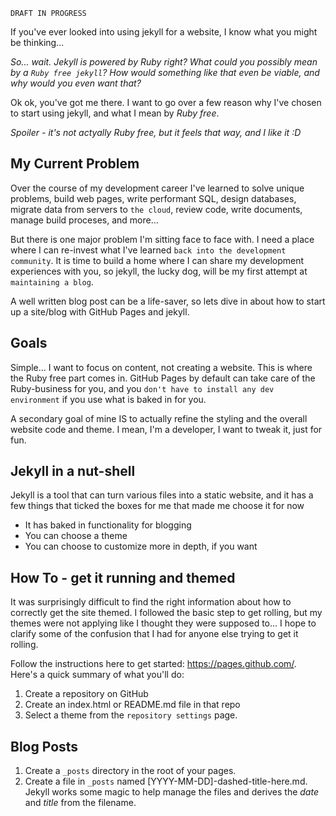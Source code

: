 ---
---
`DRAFT IN PROGRESS`

If you've ever looked into using jekyll for a website, I know what you might be thinking...

_So... wait.  Jekyll is powered by Ruby right?  What could you possibly mean by a `Ruby free jekyll`?  How would something like that even be viable, and why would you even want that?_

Ok ok, you've got me there.  I want to go over a few reason why I've chosen to start using jekyll, and what I mean by _Ruby free_.

_Spoiler - it's not actyally Ruby free, but it feels that way, and I like it :D_

## My Current Problem

Over the course of my development career I've learned to solve unique problems, build web pages, write performant SQL, design databases, migrate data from servers to `the cloud`, review code, write documents, manage build proceses, and more...

But there is one major problem I'm sitting face to face with.  I need a place where I can re-invest what I've learned `back into the development community`.  It is time to build a home where I can share my development experiences with you, so jekyll, the lucky dog, will be my first attempt at `maintaining a blog`.

A well written blog post can be a life-saver, so lets dive in about how to start up a site/blog with GitHub Pages and jekyll.

## Goals

Simple... I want to focus on content, not creating a website.  This is where the Ruby free part comes in.  GitHub Pages by default can take care of the Ruby-business for you, and you `don't have to install any dev environment` if you use what is baked in for you.

A secondary goal of mine IS to actually refine the styling and the overall website code and theme.  I mean, I'm a developer, I want to tweak it, just for fun.

## Jekyll in a nut-shell
Jekyll is a tool that can turn various files into a static website, and it has a few things that ticked the boxes for me that made me choose it for now
- It has baked in functionality for blogging
- You can choose a theme
- You can choose to customize more in depth, if you want

## How To - get it running and themed
It was surprisingly difficult to find the right information about how to correctly get the site themed.  I followed the basic step to get rolling, but my themes were not applying like I thought they were supposed to...  I hope to clarify some of the confusion that I had for anyone else trying to get it rolling.

Follow the instructions here to get started: https://pages.github.com/.  Here's a quick summary of what you'll do:
1. Create a repository on GitHub
1. Create an index.html or README.md file in that repo
1. Select a theme from the `repository settings` page.

## Blog Posts
1. Create a `_posts` directory in the root of your pages.
1. Create a file in `_posts` named [YYYY-MM-DD]-dashed-title-here.md.  Jekyll works some magic to help manage the files and derives the _date_ and _title_ from the filename.